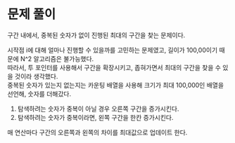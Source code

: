 # 문제 풀이

구간 내에서, 중복된 숫자가 없이 진행된 최대의 구간을 찾는 문제이다.   

시작점 i에 대해 얼마나 진행할 수 있을까를 고민하는 문제였고, 길이가 100,00이기 때문에 N^2 알고리즘은 불가능했다.   
따라서, 투 포인터를 사용해서 구간을 확장시키고, 좁혀가면서 최대의 구간을 찾을 수 있을 것이라 생각했다.   
중복된 숫자가 있는지 없는지는 카운팅 배열을 사용해 크기가 최대 100,000인 배열을 선언해, 숫자를 더해갔다.   

1. 탐색하려는 숫자가 중복이 아닐 경우 오른쪽 구간을 증가시킨다.
2. 탐색하려는 숫자가 중복이라면, 왼쪽 구간을 한칸 증가시킨다.   

매 연산마다 구간의 오른쪽과 왼쪽의 차이를 최대값으로 업데이트 한다.